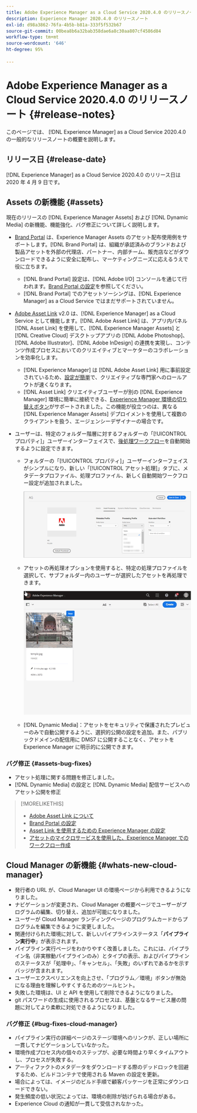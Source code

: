 ```yaml
---
title: Adobe Experience Manager as a Cloud Service 2020.4.0 のリリースノート
description: Experience Manager 2020.4.0 のリリースノート
exl-id: d98a3862-76fa-4b5b-b81a-333f5f532b67
source-git-commit: 00bea8b6a32bab358dae6a8c30aa807cf4586d84
workflow-type: tm+mt
source-wordcount: '646'
ht-degree: 95%

---
```


# Adobe Experience Manager as a Cloud Service 2020.4.0 のリリースノート {#release-notes}

このページでは、 [!DNL Experience Manager] as a Cloud Service 2020.4.0 の一般的なリリースノートの概要を説明します。

## リリース日 {#release-date}

[!DNL Experience Manager] as a Cloud Service 2020.4.0 のリリース日は 2020 年 4 月 9 日です。

## Assets の新機能 {#assets}

現在のリリースの [!DNL Experience Manager Assets] および [!DNL Dynamic Media] の新機能、機能強化、バグ修正について詳しく説明します。

* [Brand Portal](https://experienceleague.adobe.com/docs/experience-manager-brand-portal/using/home.html) は、Experience Manager Assets のアセット配布使用例をサポートします。[!DNL Brand Portal] は、組織が承認済みのブランドおよび製品アセットを外部の代理店、パートナー、内部チーム、販売店などがダウンロードできるように安全に配布し、マーケティングニーズに応えるうえで役に立ちます。
   * [!DNL Brand Portal] 設定は、[!DNL Adobe I/O] コンソールを通じて行われます。[Brand Portal の設定](https://experienceleague.adobe.com/docs/experience-manager-brand-portal/using/publish/configure-aem-assets-with-brand-portal.html)を参照してください。
   * [!DNL Brand Portal] でのアセットソーシングは、[!DNL Experience Manager] as a Cloud Service ではまだサポートされていません。

* [Adobe Asset Link](https://helpx.adobe.com/jp/enterprise/using/adobe-asset-link.html) v2.0 は、[!DNL Experience Manager] as a Cloud Service として機能します。[!DNL Adobe Asset Link] は、アプリ内パネル [!DNL Asset Link] を使用して、[!DNL Experience Manager Assets] と [!DNL Creative Cloud] デスクトップアプリの [!DNL Adobe Photoshop]、[!DNL Adobe Illustrator]、[!DNL Adobe InDesign] の連携を実現し、コンテンツ作成プロセスにおいてのクリエイティブとマーケターのコラボレーションを効率化します。
   * [!DNL Experience Manager] は [!DNL Adobe Asset Link] 用に事前設定されているため、[設定が簡単](https://helpx.adobe.com/jp/enterprise/using/configure-aem-assets-for-asset-link.html)で、クリエイティブな専門家へのロールアウトが速くなります。
   * [!DNL Asset Link] クリエイティブユーザーが別の [!DNL Experience Manager] 環境に簡単に接続できる、[Experience Manager 環境の切り替えボタン](https://helpx.adobe.com/jp/enterprise/using/manage-assets-using-adobe-asset-link.html#UseAdobeAssetLink)がサポートされました。この機能が役立つのは、異なる [!DNL Experience Manager Assets] デプロイメントを使用して複数のクライアントを扱う、エージェンシーデザイナーの場合です。

* ユーザーは、特定のフォルダー階層に対するフォルダーの「[!UICONTROL プロパティ]」ユーザーインターフェイスで、[後処理ワークフロー](/help/assets/asset-microservices-configure-and-use.md#post-processing-workflows)を自動開始するように設定できます。
   * フォルダーの「[!UICONTROL プロパティ]」ユーザーインターフェイスがシンプルになり、新しい「[!UICONTROL アセット処理]」タブに、メタデータプロファイル、処理プロファイル、新しく自動開始ワークフロー設定が追加されました。

      ![処理プロファイルは、フォルダーに簡単に適用でき、フォルダーにアップロードされたすべてのアセットは、これらのプロファイルを使用して処理されます。](/help/assets/assets/asset-processing-folder-properties.png)

   * アセットの再処理オプションを使用すると、特定の処理プロファイルを選択して、サブフォルダー内のユーザーが選択したアセットを再処理できます。

      ![特定の処理プロファイルを使用して、選択したアセットを再処理する](/help/assets/assets/fpo-existing-asset-reprocess.gif)

   * [!DNL Dynamic Media]：アセットをセキュリティで保護されたプレビューのみで自動公開するように、選択的公開の設定を追加。また、パブリックドメインの配信用に DMS7 に公開することなく、アセットを Experience Manager に明示的に公開できます。

### バグ修正 {#assets-bug-fixes}

* アセット処理に関する問題を修正しました。
* [!DNL Dynamic Media] の設定と [!DNL Dynamic Media] 配信サービスへのアセット公開を修正

>[!MORELIKETHIS]
>
>* [Adobe Asset Link について](https://www.adobe.com/jp/creativecloud/business/enterprise/adobe-asset-link.html)
>* [Brand Portal の設定](https://experienceleague.adobe.com/docs/experience-manager-brand-portal/using/publish/configure-aem-assets-with-brand-portal.html)
>* [Asset Link を使用するための Experience Manager の設定](https://helpx.adobe.com/enterprise/using/configure-aem-assets-for-asset-link.html)
>* [アセットのマイクロサービスを使用した、Experience Manager でのワークフロー作成](https://experienceleague.adobe.com/docs/experience-manager-cloud-service/assets/manage/asset-microservices-configure-and-use.html#post-processing-workflows)


## Cloud Manager の新機能 {#whats-new-cloud-manager}

* 発行者の URL が、Cloud Manager UI の環境ページから利用できるようになりました。
* ナビゲーションが変更され、Cloud Manager の概要ページでユーザーがプログラムの編集、切り替え、追加が可能になりました。
* ユーザーが Cloud Manager ランディングページのプログラムカードからプログラムを編集できるように変更しました。
* 関連付けられた環境に対して、新しいパイプラインステータス「**パイプライン実行中**」が表示されます。
* パイプライン実行ページをわかりやすく改善しました。これには、パイプライン名（非実稼動パイプラインのみ）とタイプの表示、およびパイプラインのステータスが「処理中」、「キャンセル」、「失敗」のいずれであるかを示すバッジが含まれます。
* ユーザーエクスペリエンスを向上させ、「プログラム／環境」ボタンが無効になる理由を理解しやすくするためのツールヒント。
* 失敗した環境は、UI と API を使用して削除できるようになりました。
* git パスワードの生成に使用されるプロセスは、基盤となるサービス層の問題に対してより柔軟に対処できるようになりました。

### バグ修正 {#bug-fixes-cloud-manager}

* パイプライン実行の詳細ページのステージ環境へのリンクが、正しい場所に一貫してナビゲーションしていなかった。
* 環境作成プロセス内の個々のステップが、必要な時間より早くタイムアウトし、プロセスが失敗する。
* アーティファクトのメタデータをダウンロードする際のデッドロックを回避するため、ビルドコンテナで使用される Maven の設定を更新。
* 場合によっては、イメージのビルド手順で顧客パッケージを正常にダウンロードできない。
* 発生頻度の低い状況によっては、環境の削除が妨げられる場合がある。
* Experience Cloud の通知が一貫して受信されなかった。
